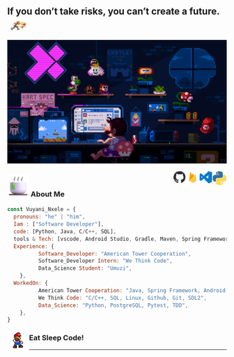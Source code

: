 <h2>If you don’t take risks, you can’t create a future. <img src="Profile/punching.gif" width="50"></h2>

![Cover](Profile/coverImg.gif)

<!-- <img align='right' src="https://user-images.githubusercontent.com/74038190/229223156-0cbdaba9-3128-4d8e-8719-b6b4cf741b67.gif" width="230"> -->
<img align='right' src="Profile/python.gif" width="33">
<img align='right' src="Profile/vs.gif" width="30">
<img align='right' src="Profile/firebase.gif" width="30">
<img align='right' src="Profile/git.gif" width="30">



### <img src="Profile/cofi.png" width="50">  About Me

```javascript
const Vuyani_Nxele = {
  pronouns: "he" | "him",
  Iam : ["Software Developer"],
  code: [Python, Java, C/C++, SQL],
  tools & Tech: [vscode, Android Studio, Gradle, Maven, Spring Framework, PostgreSQL, Linux, Git, Github Firesbase, SDL2, pytest],
  Experience: {
          Software_Developer: "American Tower Cooperation",
          Software_Developer Intern: "We Think Code",
          Data_Science Student: "Umuzi",
    },
  WorkedOn: {
          American Tower Cooperation: "Java, Spring Framework, Android Studio, Gradle, Maven, Firebase",
          We Think Code: "C/C++, SQL, Linux, Github, Git, SDL2",
          Data_Science: "Python, PostgreSQL, Pytest, TDD",
    },
}
```
<img align='left' src="Profile/dance.gif" width="50">
<h3>Eat Sleep Code!</h3>
<hr>
